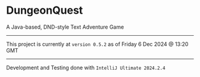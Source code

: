 # DungeonQuest
A Java-based, DND-style Text Adventure Game
- - -

This project is currently at `version 0.5.2` as of Friday 6 Dec 2024 @ 13:20 GMT

- - -
Development and Testing done with `IntelliJ Ultimate 2024.2.4`
